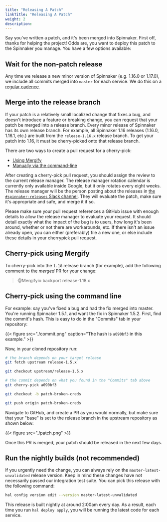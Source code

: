 ```yaml
---
title: "Releasing A Patch"
linkTitle: "Releasing A Patch"
weight: 2
description:
---
```


Say you've written a patch, and it's been merged into Spinnaker. First off,
thanks for helping the project! Odds are, you want to deploy this patch to the
Spinnaker you manage. You have a few options available:

## Wait for the non-patch release

Any time we release a new minor version of Spinnaker (e.g. 1.16.0 or 1.17.0), we
include all commits merged into `master` for each service. We do this on a
[regular cadence](/community/releases/release-cadence).

## Merge into the release branch

If your patch is a relatively small localized change that fixes a bug, and
doesn't introduce a feature or breaking change, you can request that your patch
be merged into a release branch. Every minor release of Spinnaker has its own
release branch. For example, all Spinnaker 1.16 releases (1.16.0, 1.16.1, etc.)
are built from the `release-1.16.x` release branch. To get your patch into 1.16,
it must be cherry-picked onto that release branch.

There are two ways to create a pull request for a cherry-pick:

* [Using Mergify](#cherry-pick-using-mergify)
* [Manually via the command-line](#cherry-pick-using-the-command-line)

After creating a cherry-pick pull request, you should assign the review to the
current release manager. The release manager rotation calendar is currently only
available inside Google, but it only rotates every eight weeks. The release
manager will be the person posting about the releases in [the
`#spinnaker-releases` Slack
channel](https://app.slack.com/client/T091CRSGH/CHD4ATAMV/). They will evaluate
the patch, make sure it's appropriate and safe, and merge it if so.

Please make sure your pull request references a GitHub issue with enough details
to allow the release manager to evaluate your request. It should detail exactly
what the impact of the bug is to users, how long it's been around, whether or
not there are workarounds, etc. If there isn't an issue already open, you can
either (preferably) file a new one, or else include these details in your
cherrypick pull request.

## Cherry-pick using Mergify

To cherry-pick into the `1.18` release branch (for example), add the following
comment to the _merged_ PR for your change:

> @Mergifyio backport release-1.18.x

## Cherry-pick using the command line

For example: say you've fixed a bug and had the fix merged into master. You're
running Spinnaker 1.5.1, and want the fix in Spinnaker 1.5.2. First, find the
commit's hash. This is easy to do in the "Commits" tab in your repository:

{{< figure src="./commit.png" caption="The hash is `a090bf3` in this example." >}}

Now, in your cloned repository run:

```bash
# the branch depends on your target release
git fetch upstream release-1.5.x

git checkout upstream/release-1.5.x

# the commit depends on what you found in the "Commits" tab above
git cherry-pick a090bf3

git checkout -b patch-broken-creds

git push origin patch-broken-creds
```

Navigate to GitHub, and create a PR as you would normally, but make sure that
your "base" is set to the release branch in the upstream repository as shown
below:

{{< figure src="./patch.png" >}}

Once this PR is merged, your patch should be released in the next few days.

## Run the nightly builds (not recommended)

If you urgently need the change, you can always rely on the
`master-latest-unvalidated` release version. Keep in mind these changes have
not necessarily passed our integration test suite. You can pick this release
with the following command:

```bash
hal config version edit --version master-latest-unvalidated
```

This release is built nightly at around 2:00am every day. As a result, each
time you run `hal deploy apply`, you will be running the latest code for each
service.

